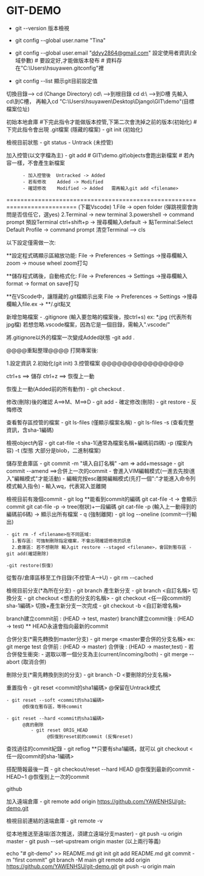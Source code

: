 # GIT-DEMO

- git --version
    版本檢視


- git config --global user.name "Tina"
- git config --global user.email "ddyy2864@gmail.com"
    設定使用者資訊(全域參數)   # 要設定好,才能做版本發布
                               # 資料存在"C:\Users\hsuyawen\.gitconfig"裡

- git config --list
    顯示git目前設定值

切換目錄--> cd (Change Directory)
            cd\      -->到根目錄
            cd d:\   -->到D槽
先輸入cd\到C槽，
再輸入cd "C:\Users\hsuyawen\Desktop\Django\GIT\demo"(目標檔案位址)


初始本地倉庫  #下完此指令才能做版本控管,下第二次會洗掉之前的版本(初始化)
              #下完此指令會出現 .git檔案 (隱藏的檔案)
    - git init (初始化)

檢視目前狀態
    - git status
          - Untrack (未控管)
      

加入控管(以文字檔為主)
    - git add <filename>   # GIT\demo\.git\objects會跑出新檔案
                           # 若內容一樣，不會產生新檔案

          - 加入控管後  Untracked -> Added
          - 若有修改    Added -> Modified
          - 確認修改    Modified -> Added   需再輸入git add <filename>

==========================================================================
(下載Vscode)
1.File -> open folder (彈跳視窗會詢問是否信任它，選yes)
2.Terminal -> new terminal
3.powershell -> command prompt
    預設Terminal
    ctrl+shift+p -> 搜尋欄輸入default -> 點Terminal:Select Default Profile -> command prompt
  清空Terminal --> cls

以下設定僅需做一次:

**設定程式碼顯示區縮放功能:
File -> Preferences -> Settings ->搜尋欄輸入zoom -> mouse wheel zoom打勾

**儲存程式碼後，自動格式化:
File -> Preferences -> Settings ->搜尋欄輸入format -> format on save打勾

**在VScode中，讓隱藏的.git檔顯示出來
File -> Preferences -> Settings ->搜尋欄輸入file.ex -> **/.git點叉


新增忽略檔案
    - .gitignore (輸入要忽略的檔案後，按ctrl+s)
                 ex:   *.jpg  (代表所有jpg檔)
                 若想忽略.vscode檔案，因為它是一個目錄，需輸入".vscode/"

將.gitignore以外的檔案一次變成Added狀態
    -git add .

@@@@重點整理@@@@
打開專案後:

1.設定資訊
2.初始化(git init)
3.控管檔案
@@@@@@@@@@@@@@@@


ctrl+s  ==> 儲存
ctrl+z  ==> 恢復上一動

恢復上一動(Added前的所有動作)
    - git checkout .


修改(刪除)後的確認 A==>M、M==>D
    - git add <filename> - 確定修改(刪除)
    - git restore <filename> - 反悔修改


查看暫存區控管的檔案
    - git ls-files     (僅顯示檔案名稱)
    - git ls-files -s  (查看完整資訊，含sha-1編碼)


檢視object內容
    - git cat-file -t sha-1(通常為檔案名稱+編碼前四碼)
       	           -p (檔案內容)
	           -t (型態 大部分是blob，二進制檔案)


儲存至倉庫區
    - git commit -m "填入自訂名稱"
                 -am => add+message
    - git commit --amend ==>合併上一次的commit
                         - 會進入VIM編輯模式(一進去先按i進入"編輯模式"才能活動)
                         - 編輯完按esc離開編輯模式(先打一個":"才能進入命令列模式輸入指令)
                         - 輸入wq，代表寫入並離開


檢視目前有幾個commit
    - git log 
      **能看到commit的編碼
        git cat-file -t <sha-1> -> 會顯示 commit
        git cat-file -p <commit-sha-1> -> tree(樹狀)+一段編碼
        git cat-file -p <tree-sha-1> (輸入上一動得到的編碼前6碼) -> 顯示出所有檔案
    - q  (強制離開)
    - git log --oneline  (commit一行輸出)


    - git rm -f <filename>在不同區域:
      1.暫存區: 可強制刪除指定檔案，不會出現確認修改的訊息
      2.倉庫區: 若不想刪除 輸入git restore --staged <filename>，會回到暫存區 -git add(確認刪除)
                                                                             -git restore(恢復)

從暫存/倉庫區移至工作目錄(不控管:A-->U)
    - git rm --cached <filename>


檢視目前分支(*為所在分支)
    - git branch
產生新分支
    - git branch <自訂名稱> 
切換分支
    - git checkout <想去的分支的名稱>
    - git checkout <任一段commit的sha-1編碼>
切換+產生新分支一次完成
    - git checkout -b <自訂新增名稱>

branch建立commit前 : (HEAD -> test, master)
branch建立commit後 : (HEAD -> test)
** HEAD永遠會指向最新的commit 

合併分支(*需先轉換到master分支)
    - git merge <master要合併的分支名稱>  ex: git merge test
          合併前 : (HEAD -> master)
          合併後 : (HEAD -> master,test)
          - 若合併發生衝突:
                 - 選取以哪一個分支為主(current/incoming/both)
                 - git merge --abort  (取消合併)

刪除分支(*需先轉換到別的分支)
    - git branch -D <要刪除的分支名稱>


重置指令
    - git reset <commit的sha1編碼>
          @保留在Untrack模式

    - git reset --soft <commit的sha1編碼>
          @恢復在暫存區，等待commit

    - git reset --hard <commit的sha1編碼>
          @真的刪除
             - git reset ORIG_HEAD      
                   @恢復到reset前的commit (反悔reset)


查找過往的commit紀錄
    - git reflog
         **只要有sha1編碼，就可以 git checkout <任一段commit的sha-1編碼>


搭配簡報最後一頁
    - git checkout/reset --hard HEAD      @恢復到最新的commit
                       	      - HEAD~1    @恢復到上一次的commit


github

加入遠端倉庫
    - git remote add origin https://github.com/YAWENHSU/git-demo.git

檢視目前連結的遠端倉庫
    - git remote -v

從本地推送至遠端(首次推送，須建立遠端分支master)
    - git push -u origin master
    - git push --set-upstream origin master
    (以上兩行等義)

echo "# git-demo" >> README.md
git init
git add README.md
git commit -m "first commit"
git branch -M main
git remote add origin https://github.com/YAWENHSU/git-demo.git
git push -u origin main
